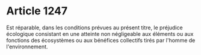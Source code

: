 # Article 1247

Est réparable, dans les conditions prévues au présent titre, le préjudice écologique consistant en une atteinte non négligeable aux éléments ou aux fonctions des écosystèmes ou aux bénéfices collectifs tirés par l'homme de l'environnement.
